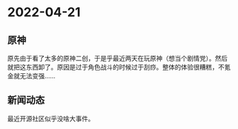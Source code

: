 # 2022-04-21

## 原神

原先由于看了太多的原神二创，于是乎最近两天在玩原神（想当个剧情党）。然后就把这东西卸了。原因是过于角色战斗的时候过于刮痧。整体的体验很糟糕，不氪金就无法变强……

## 新闻动态

最近开源社区似乎没啥大事件。